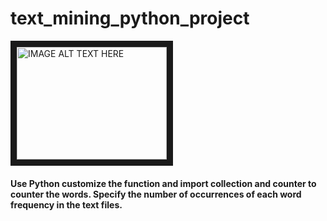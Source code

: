 # text_mining_python_project
<a href="http://www.youtube.com/watch?feature=player_embedded&v=b4VgZPN2r4k" target="_blank"><img src="http://img.youtube.com/vi/b4VgZPN2r4k/0.jpg" alt="IMAGE ALT TEXT HERE" width="240" height="180" border="10" /></a>
#### Use Python customize the function and import collection and counter to counter the words. Specify the number of occurrences of each word frequency in the text files.
